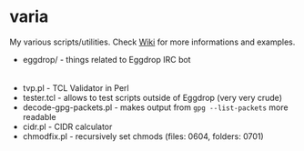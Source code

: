 # varia
My various scripts/utilities. Check [Wiki](https://github.com/wilkowy/varia/wiki) for more informations and examples.

- eggdrop/ - things related to Eggdrop IRC bot
######
- tvp.pl - TCL Validator in Perl
- tester.tcl - allows to test scripts outside of Eggdrop (very very crude)
- decode-gpg-packets.pl - makes output from `gpg --list-packets` more readable
- cidr.pl - CIDR calculator
- chmodfix.pl - recursively set chmods (files: 0604, folders: 0701)
